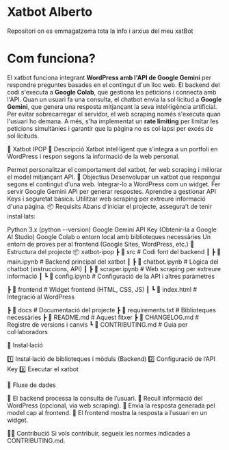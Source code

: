 # Xatbot Alberto
Repositori on es emmagatzema tota la info i arxius del meu xatBot
# Com funciona?
El xatbot funciona integrant **WordPress amb l'API de Google Gemini** per respondre preguntes basades en el contingut d'un lloc web. El backend del codi s'executa a **Google Colab**, que gestiona les peticions i connecta amb l'API. Quan un usuari fa una consulta, el chatbot envia la sol·licitud a **Google Gemini**, que genera una resposta mitjançant la seva intel·ligència artificial. Per evitar sobrecarregar el servidor, el web scraping només s'executa quan l'usuari ho demana. A més, s'ha implementat un **rate limiting** per limitar les peticions simultànies i garantir que la pàgina no es col·lapsi per excés de sol·licituds.

🤖 Xatbot IPOP
📖 Descripció
Xatbot intel·ligent que s'integra a un portfoli en WordPress i respon segons la informació de la web personal.

Permet personalitzar el comportament del xatbot, fer web scraping i millorar el model mitjançant API.
🎯 Objectius
Desenvolupar un xatbot que respongui segons el contingut d'una web.
Integrar-lo a WordPress com un widget.
Fer servir Google Gemini API per generar respostes.
Aprendre a gestionar API Keys i seguretat bàsica.
Utilitzar web scraping per extreure informació d'una pàgina.
📦 Requisits
Abans d’iniciar el projecte, assegura’t de tenir instal·lats:

Python 3.x (python --version)
Google Gemini API Key (Obtenir-la a Google AI Studio)
Google Colab o entorn local amb biblioteques necessàries
Un entorn de proves per al frontend (Google Sites, WordPress, etc.)
📂 Estructura del projecte
📦 xatbot-ipop 
┣ 📂 src # Codi font del backend ┃ 
┣ 📜 main.ipynb # Backend principal del xatbot ┃ 
┣ 📜 chatbot.ipynb # Lògica del chatbot (instruccions, API) ┃ 
┣ 📜 scraper.ipynb # Web scraping per extreure informació ┃ 
┗ 📜 config.ipynb # Configuració de la API i altres paràmetres 

┣ 📂 frontend # Widget frontend (HTML, CSS, JS) ┃ 
┗ 📜 index.html # Integració al WordPress 

┣ 📂 docs # Documentació del projecte 
┣ 📜 requirements.txt # Biblioteques necessàries 
┣ 📜 README.md # Aquest fitxer 
┣ 📜 CHANGELOG.md # Registre de versions i canvis 
┗ 📜 CONTRIBUTING.md # Guia per col·laboradors

🔧 Instal·lació

1️⃣ Instal·lació de biblioteques i mòduls (Backend)
2️⃣ Configuració de l’API Key
3️⃣ Executar el xatbot


🔁 Fluxe de dades

🔽 El backend processa la consulta de l’usuari.
🔽 Recull informació del WordPress (opcional, via web scraping).
🔽 Envia la resposta generada pel model cap al frontend.
🔽 El frontend mostra la resposta a l’usuari en un widget.

👨‍💻 Contribució
Si vols contribuir, segueix les normes indicades a CONTRIBUTING.md.





